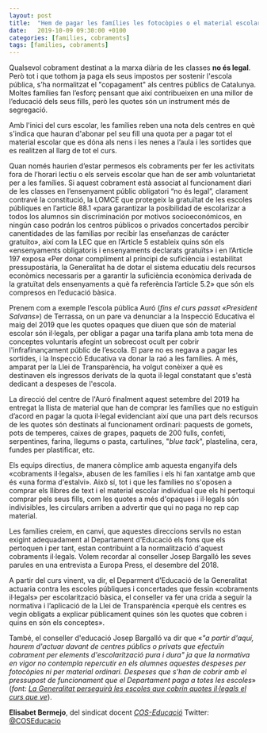 ```yaml
---
layout: post
title:  "Hem de pagar les famílies les fotocòpies o el material escolar?"
date:   2019-10-09 09:30:00 +0100
categories: [families, cobraments]
tags: [families, cobraments]
---
```


Qualsevol cobrament destinat a la marxa diària de les classes **no és legal**. Però tot i que tothom ja paga els seus impostos per sostenir l'escola pública, s’ha normalitzat el "copagament" als centres públics de Catalunya. Moltes famílies fan l’esforç pensant que així contribueixen en una millor de l’educació dels seus fills, però les quotes són un instrument més de segregació.

Amb l'inici del curs escolar, les famílies reben una nota dels centres en què s'indica que hauran d'abonar pel seu fill una quota per a pagar tot el material escolar que es dóna als nens i les nenes a l’aula i les sortides que es realitzen al llarg de tot el curs.

Quan només haurien d’estar permesos els cobraments per fer les activitats fora de l’horari lectiu o els serveis escolar que han de ser amb voluntarietat per a les famílies. Si aquest cobrament està associat al funcionament diari de les classes en l’ensenyament públic obligatori “no és legal”, clarament contravé la constitució, la LOMCE que protegeix la gratuïtat de les escoles públiques en l’article 88.1 «para garantizar la posibilidad de escolarizar a todos los alumnos sin discriminación por motivos socioeconómicos, en ningún caso podrán los centros públicos o privados concertados percibir canentidades de las familias por recibir las enseñanzas de carácter gratuito», així com la LEC que en l’Article 5 estableix quins són els «ensenyaments obligatoris i ensenyaments declarats gratuïts» i en l’Article 197 exposa «Per donar compliment al principi de suficiència i estabilitat pressupostària, la Generalitat ha de dotar el sistema educatiu dels recursos econòmics necessaris per a garantir la suficiència econòmica derivada de la gratuïtat dels ensenyaments a què fa referència l’article 5.2» que són els compresos en l’educació bàsica.

Prenem com a exemple l’escola pública Auró (*fins el curs passat «President Salvans»*) de Terrassa, on un pare va denunciar a la Inspecció Educativa el maig del 2019 que les quotes opaques que diuen que són de material escolar són il·legals, per obligar a pagar una tarifa plana amb tota mena de conceptes voluntaris afegint un sobrecost ocult per cobrir l'infrafinançament públic de l’escola. El pare no es negava a pagar les sortides, i la Inspecció Educativa va donar la raó a les famílies. A més, amparat per la Llei de Transparència, ha volgut conèixer a què es destinaven els ingressos derivats de la quota il·legal constatant que s'està dedicant a despeses de l'escola.

La direcció del centre de l'Auró finalment aquest setembre del 2019 ha entregat la llista de material que han de comprar les famílies que no estiguin d’acord en pagar la quota il·legal evidenciant així que una part dels recursos de les quotes són destinats al funcionament ordinari: paquests de gomets, pots de temperes, caixes de grapes, paquets de 200 fulls, confeti, serpentines, farina, llegums o pasta, cartulines, "*blue tack*", plastelina, cera, fundes per plastificar, etc.

Els equips directius, de manera còmplice amb aquesta enganyifa dels «cobraments il·legals», abusen de les famílies i els hi fan xantatge amb que és «una forma d'estalvi». Això sí, tot i que les famílies no s'oposen a comprar els llibres de text i el material escolar individual que els hi pertoqui comprar pels seus fills, com les quotes a més d'opaques i il·legals són indivisibles, les circulars arriben a advertir que qui no paga no rep cap material.

Les famílies creiem, en canvi, que aquestes direccions servils no estan exigint adequadament al Departament d’Educació els fons que els pertoquen i per tant, estan contribuint a la normalització d'aquest cobraments il·legals. Volem recordar al conseller Josep Bargalló les seves parules en una entrevista a Europa Press, el desembre del 2018.

A partir del curs vinent, va dir, el Deparment d’Educació de la Generalitat actuaria contra les escoles públiques i concertades que fessin «cobraments il·legals» per escolarització bàsica, el conseller va fer una crida a seguir la normativa i l’aplicació de la Llei de Transparència «perquè els centres es vegin obligats a explicar públicament quines són les quotes que cobren i quins en són els conceptes».

També, el conseller d'educació Josep Bargalló va dir que «*"a partir d'aquí, haurem d'actuar davant de centres públics o privats que efectuïn cobrament per elements d'escolarització pura i dura" ja que la normativa en vigor no contempla repercutir en els alumnes aquestes despeses per fotocòpies ni per material ordinari. Despeses que s'han de cobrir amb el pressupost de funcionament que el Departament paga a totes les escoles*» (*font: [La Generalitat perseguirà les escoles que cobrin quotes il·legals el curs que ve](https://cat.elpais.com/cat/2018/12/23/catalunya/1545582685_985914.html)*).

**Elisabet Bermejo**, del sindicat docent [*COS-Educació*](https://coseducacio.wordpress.com/)
Twitter: [@COSEducacio](https://twitter.com/coseducacio)